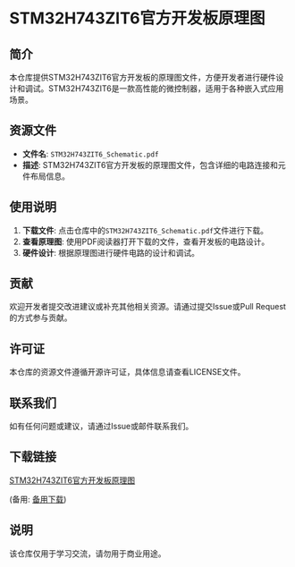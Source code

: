 # STM32H743ZIT6官方开发板原理图

## 简介

本仓库提供STM32H743ZIT6官方开发板的原理图文件，方便开发者进行硬件设计和调试。STM32H743ZIT6是一款高性能的微控制器，适用于各种嵌入式应用场景。

## 资源文件

- **文件名**: `STM32H743ZIT6_Schematic.pdf`
- **描述**: STM32H743ZIT6官方开发板的原理图文件，包含详细的电路连接和元件布局信息。

## 使用说明

1. **下载文件**: 点击仓库中的`STM32H743ZIT6_Schematic.pdf`文件进行下载。
2. **查看原理图**: 使用PDF阅读器打开下载的文件，查看开发板的电路设计。
3. **硬件设计**: 根据原理图进行硬件电路的设计和调试。

## 贡献

欢迎开发者提交改进建议或补充其他相关资源。请通过提交Issue或Pull Request的方式参与贡献。

## 许可证

本仓库的资源文件遵循开源许可证，具体信息请查看LICENSE文件。

## 联系我们

如有任何问题或建议，请通过Issue或邮件联系我们。

## 下载链接
[STM32H743ZIT6官方开发板原理图](https://pan.quark.cn/s/7094b6c719e9) 

(备用: [备用下载](https://pan.baidu.com/s/11mUVU2G5Go5EG75F4u-eSQ?pwd=1234))

## 说明

该仓库仅用于学习交流，请勿用于商业用途。
